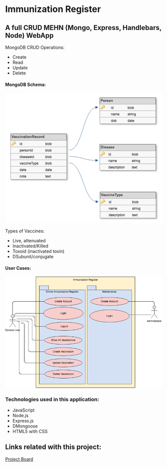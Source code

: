 
# Immunization Register

## A full CRUD MEHN (Mongo, Express, Handlebars, Node) WebApp

MongoDB CRUD Operations:
<ul>
<li>Create</li>
<li>Read</li>
<li>Update</li>
<li>Delete</li>
</ul>

#### MongoDB Schema:
<img src="./public/Images/Schema_ImmunizationRegister.png" alt="Schema Immunization Register">

Types of Vaccines:
<ul>
<li>Live, attenuated</li>
<li>Inactivated/Killed</li>
<li>Toxoid (inactivated toxin)</li>
<li>DSubunit/conjugate</li>
</ul>

#### User Cases:
<img src="./public/Images/imreUserCases.png" alt="User Cases">

### Technologies used in this application:
<ul>
<li>JavaScript</li>
<li>Node.js</li>
<li>Express.js</li>
<li>DMongoose</li>
<li>HTML5 with CSS</li>
</ul>

## Links related with this project:

<a href="https://github.com/Silvia42/ImmunizationRegister/projects/1">Project Board</a>






